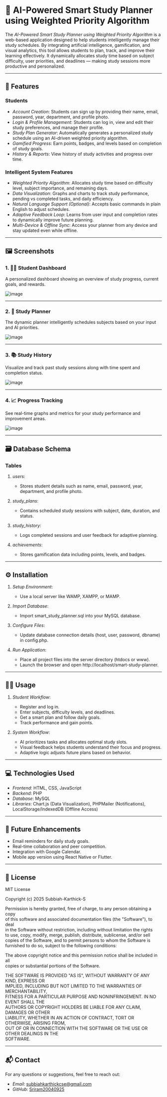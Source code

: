 # 📘 AI-Powered Smart Study Planner using Weighted Priority Algorithm

The *AI-Powered Smart Study Planner using Weighted Priority Algorithm* is a web-based application designed to help students intelligently manage their study schedules. By integrating artificial intelligence, gamification, and visual analytics, this tool allows students to plan, track, and improve their learning effectively. It dynamically allocates study time based on subject difficulty, user priorities, and deadlines — making study sessions more productive and personalized.

---

## 🚀 Features

### Students
- *Account Creation*: Students can sign up by providing their name, email, password, year, department, and profile photo.
- *Login & Profile Management*: Students can log in, view and edit their study preferences, and manage their profile.
- *Study Plan Generator*: Automatically generates a personalized study schedule using an AI-driven weighted priority algorithm.
- *Gamified Progress*: Earn points, badges, and levels based on completion of study goals.
- *History & Reports*: View history of study activities and progress over time.

### Intelligent System Features
- *Weighted Priority Algorithm*: Allocates study time based on difficulty level, subject importance, and remaining days.
- *Data Visualization*: Graphs and charts to track study performance, pending vs completed tasks, and daily efficiency.
- *Natural Language Support (Optional)*: Accepts basic commands in plain English to adjust schedules.
- *Adaptive Feedback Loop*: Learns from user input and completion rates to dynamically improve future planning.
- *Multi-Device & Offline Sync*: Access your planner from any device and stay updated even while offline.

---

## 🖼 Screenshots

### 1. 🧑‍🎓 Student Dashboard
A personalized dashboard showing an overview of study progress, current goals, and rewards.

![image](https://github.com/user-attachments/assets/2fe5f131-c27a-41a1-8c35-16ff3bc87896)


---

### 2. 📅 Study Planner
The dynamic planner intelligently schedules subjects based on your input and AI priorities.

![image](https://github.com/user-attachments/assets/b60e3954-7f77-4d39-a9b9-a34cf33f052d)


---

### 3. 📚 Study History
Visualize and track past study sessions along with time spent and completion status.

![image](https://github.com/user-attachments/assets/6bae60e8-c389-4ed0-b22e-75baeac5d62c)


---

### 4. 📈 Progress Tracking
See real-time graphs and metrics for your study performance and improvement areas.

![image](https://github.com/user-attachments/assets/1421762c-1123-4da5-96bf-828777bf8d29)


---

## 🗃 Database Schema

### Tables
1. *users*:
   - Stores student details such as name, email, password, year, department, and profile photo.

2. *study_plans*:
   - Contains scheduled study sessions with subject, date, duration, and status.

3. *study_history*:
   - Logs completed sessions and user feedback for adaptive planning.

4. *achievements*:
   - Stores gamification data including points, levels, and badges.

---

## ⚙ Installation

1. *Setup Environment*:
   - Use a local server like WAMP, XAMPP, or MAMP.

2. *Import Database*:
   - Import smart_study_planner.sql into your MySQL database.

3. *Configure Files*:
   - Update database connection details (host, user, password, dbname) in config.php.

4. *Run Application*:
   - Place all project files into the server directory (htdocs or www).
   - Launch the browser and open http://localhost/smart-study-planner.

---

## 🧑‍💻 Usage

1. *Student Workflow*:
   - Register and log in.
   - Enter subjects, difficulty levels, and deadlines.
   - Get a smart plan and follow daily goals.
   - Track performance and gain points.

2. *System Workflow*:
   - AI prioritizes tasks and allocates optimal study slots.
   - Visual feedback helps students understand their focus and progress.
   - Adaptive logic adjusts future plans based on behavior.

---

## 💻 Technologies Used

- *Frontend*: HTML, CSS, JavaScript
- *Backend*: PHP
- *Database*: MySQL
- *Libraries*: Chart.js (Data Visualization), PHPMailer (Notifications), LocalStorage/IndexedDB (Offline Access)

---

## 🔮 Future Enhancements

- Email reminders for daily study goals.
- Real-time collaboration and peer competition.
- Integration with Google Calendar.
- Mobile app version using React Native or Flutter.

---

## 📜 License

MIT License

Copyright (c) 2025 Subbiah-Karthick-S

Permission is hereby granted, free of charge, to any person obtaining a copy  
of this software and associated documentation files (the "Software"), to deal  
in the Software without restriction, including without limitation the rights  
to use, copy, modify, merge, publish, distribute, sublicense, and/or sell  
copies of the Software, and to permit persons to whom the Software is  
furnished to do so, subject to the following conditions:

The above copyright notice and this permission notice shall be included in all  
copies or substantial portions of the Software.

THE SOFTWARE IS PROVIDED "AS IS", WITHOUT WARRANTY OF ANY KIND, EXPRESS OR  
IMPLIED, INCLUDING BUT NOT LIMITED TO THE WARRANTIES OF MERCHANTABILITY,  
FITNESS FOR A PARTICULAR PURPOSE AND NONINFRINGEMENT. IN NO EVENT SHALL THE  
AUTHORS OR COPYRIGHT HOLDERS BE LIABLE FOR ANY CLAIM, DAMAGES OR OTHER  
LIABILITY, WHETHER IN AN ACTION OF CONTRACT, TORT OR OTHERWISE, ARISING FROM,  
OUT OF OR IN CONNECTION WITH THE SOFTWARE OR THE USE OR OTHER DEALINGS IN THE  
SOFTWARE.

---

## 📬 Contact

For any questions or suggestions, feel free to reach out:

- *Email*: [subbiahkarthickcse@gmail.com](mailto:dhanaganapathi73@gmail.com)  
- *GitHub*: [Sriram20040925](https://github.com/Sriram20040925)
